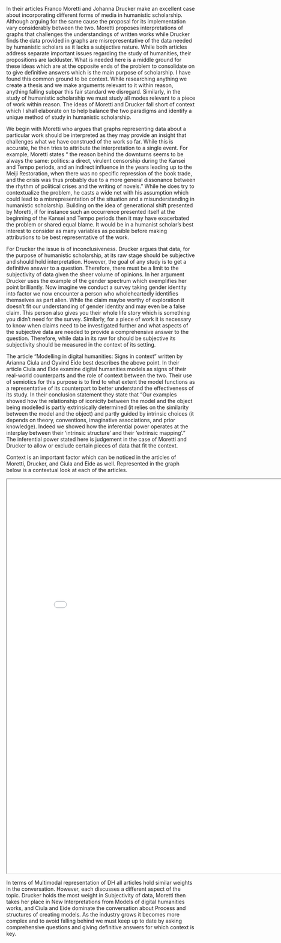 In their articles Franco Moretti and Johanna Drucker make an excellent case about incorporating different forms of media in humanistic scholarship. Although arguing for the same cause the proposal for its implementation vary considerably between the two. Moretti proposes interpretations of graphs that challenges the understandings of written works while Drucker finds the data provided in graphs are misrepresentative of the data needed by humanistic scholars as it lacks a subjective nature. While both articles address separate important issues regarding the study of humanities, their propositions are lackluster. What is needed here is a middle ground for these ideas which are at the opposite ends of the problem to consolidate on to give definitive answers which is the main purpose of scholarship. I have found this common ground to be context. While researching anything we create a thesis and we make arguments relevant to it within reason, anything falling subpar this fair standard we disregard. Similarly, in the study of humanistic scholarship we must study all modes relevant to a piece of work within reason. The ideas of Moretti and Drucker fall short of context which I shall elaborate on to help balance the two paradigms and identify a unique method of study in humanistic scholarship.

We begin with Moretti who argues that graphs representing data about a particular work should be interpreted as they may provide an insight that challenges what we have construed of the work so far. While this is accurate, he then tries to attribute the interpretation to a single event. For example, Moretti states “ the reason behind the downturns seems to be always the same: politics: a direct, virulent censorship during the Kansei and Tempo periods, and an indirect influence in the years leading up to the Meiji Restoration, when there was no specific repression of the book trade, and the crisis was thus probably due to a more general dissonance between the rhythm of political crises and the writing of novels.” While he does try to contextualize the problem, he casts a wide net with his assumption which could lead to a misrepresentation of the situation and a misunderstanding in humanistic scholarship. Building on the idea of generational shift presented by Moretti, if for instance such an occurrence presented itself at the beginning of the Kansei and Tempo periods then it may have exacerbated the problem or shared equal blame. It would be in a humanist scholar’s best interest to consider as many variables as possible before making attributions to be best representative of the work.

For Drucker the issue is of inconclusiveness. Drucker argues that data, for the purpose of humanistic scholarship, at its raw stage should be subjective and should hold interpretation. However, the goal of any study is to get a definitive answer to a question. Therefore, there must be a limit to the subjectivity of data given the sheer volume of opinions. In her argument Drucker uses the example of the gender spectrum which exemplifies her point brilliantly. Now imagine we conduct a survey taking gender identity into factor we now encounter a person who wholeheartedly identifies themselves as part alien. While the claim maybe worthy of exploration it doesn’t fit our understanding of gender identity and may even be a false claim. This person also gives you their whole life story which is something you didn’t need for the survey. Similarly, for a piece of work it is necessary to know when claims need to be investigated further and what aspects of the subjective data are needed to provide a comprehensive answer to the question. Therefore, while data in its raw for should be subjective its subjectivity should be measured in the context of its setting.

The article “Modelling in digital humanities: Signs in context” written by Arianna Ciula and Oyvind Eide best describes the above point. In their article Ciula and Eide examine digital humanities models as signs of their real-world counterparts and the role of context between the two. Their use of semiotics for this purpose is to find to what extent the model functions as a representative of its counterpart to better understand the effectiveness of its study. In their conclusion statement they state that “Our examples showed how the relationship of iconicity between the model and the object being modelled is partly extrinsically determined (it relies on the similarity between the model and the object) and partly guided by intrinsic choices (it depends on theory, conventions, imaginative associations, and prior knowledge). Indeed we showed how the inferential power operates at the interplay between their ‘intrinsic structure’ and their ‘extrinsic mapping’.” The inferential power stated here is judgement in the case of Moretti and Drucker to allow or exclude certain pieces of data that fit the context.

Context is an important factor which can be noticed in the articles of Moretti, Drucker, and Ciula and Eide as well. Represented in the graph below is a contextual look at each of the articles. 

<iframe style='width: 850; height: 1050px;' src='processing/index.html'> </iframe>

In terms of Multimodal representation of DH all articles hold similar weights in the conversation. However, each discusses a different aspect of the topic. Drucker holds the most weight in Subjectivity of data, Moretti then takes her place in New Interpretations from Models of digital humanities works, and Ciula and Eide dominate the conversation about Process and structures of creating models. As the industry grows it becomes more complex and to avoid falling behind we must keep up to date by asking comprehensive questions and giving definitive answers for which context is key. 
